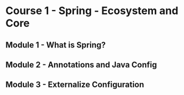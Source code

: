 # Course 1 - Spring - Ecosystem and Core

## Module 1 - What is Spring?
## Module 2 - Annotations and Java Config
## Module 3 - Externalize Configuration
